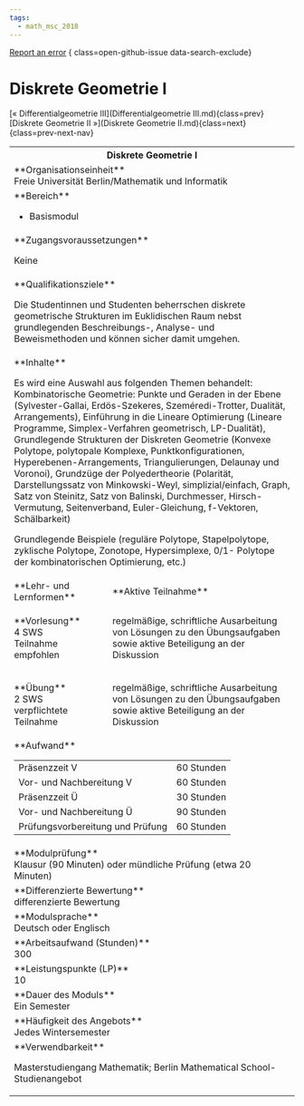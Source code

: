 ```yaml
---
tags:
  - math_msc_2018
---
```

[Report an error](https://github.com/SGSSGene/FUB-SUP/issues/new?title=Error%20in%20%22Diskrete%20Geometrie%20I%22&body=There%20seems%20to%20be%20an%20error%20in%20module%20%22Diskrete%20Geometrie%20I%22%2E%0A%0A%3CDescribe%20here%20a%20slightly%20more%20detailed%20description%20of%20what%20is%20wrong%3E&labels=bug)
{ class=open-github-issue data-search-exclude}

# Diskrete Geometrie I

[« Differentialgeometrie III](Differentialgeometrie III.md){class=prev}
[Diskrete Geometrie II »](Diskrete Geometrie II.md){class=next}
{class=prev-next-nav}

<table markdown id="moduledesc">
<tr markdown class="moduledesc_head"><th colspan="2">Diskrete Geometrie I </th></tr>
<tr markdown><td colspan="2">**Organisationseinheit**   <br>Freie Universität Berlin/Mathematik und Informatik</td></tr>

<tr markdown><td colspan="2">**Bereich**<br>


- Basismodul

</td></tr>

<tr markdown><td colspan="2">**Zugangsvoraussetzungen** <br>

Keine


</td></tr>
<tr markdown><td colspan="2">**Qualifikationsziele**    <br>

Die Studentinnen und Studenten beherrschen diskrete geometrische Strukturen
im Euklidischen Raum nebst grundlegenden Beschreibungs-, Analyse- und
Beweismethoden und können sicher damit umgehen.


</td></tr>
<tr markdown><td colspan="2">**Inhalte**                <br>

Es wird eine Auswahl aus folgenden Themen behandelt: Kombinatorische
Geometrie: Punkte und Geraden in der Ebene (Sylvester-Gallai,
Erdös-Szekeres, Szeméredi-Trotter, Dualität, Arrangements), Einführung in
die Lineare Optimierung (Lineare Programme, Simplex-Verfahren geometrisch,
LP-Dualität), Grundlegende Strukturen der Diskreten Geometrie (Konvexe
Polytope, polytopale Komplexe, Punktkonfigurationen,
Hyperebenen-Arrangements, Triangulierungen, Delaunay und Voronoi), Grundzüge
der Polyedertheorie (Polarität, Darstellungssatz von Minkowski-Weyl,
simplizial/einfach, Graph, Satz von Steinitz, Satz von Balinski,
Durchmesser, Hirsch-Vermutung, Seitenverband, Euler-Gleichung, f-Vektoren,
Schälbarkeit)

Grundlegende Beispiele (reguläre Polytope, Stapelpolytope,
zyklische Polytope, Zonotope, Hypersimplexe, 0/1- Polytope der
kombinatorischen Optimierung, etc.)


</td></tr>

<tr markdown><td>**Lehr- und Lernformen**</td><td>**Aktive Teilnahme**</td></tr>
<tr markdown><td> **Vorlesung** <br>4 SWS <br> Teilnahme empfohlen</td><td>

regelmäßige, schriftliche Ausarbeitung von Lösungen zu den Übungsaufgaben sowie aktive Beteiligung an der Diskussion
</td></tr>
<tr markdown><td> **Übung** <br>2 SWS <br> verpflichtete Teilnahme</td><td>

regelmäßige, schriftliche Ausarbeitung von Lösungen zu den Übungsaufgaben sowie aktive Beteiligung an der Diskussion
</td></tr>
<tr markdown><td colspan="2">**Aufwand**                <br>
<table class="aufwand_table">
<tr><td>Präsenzzeit V</td><td>60 Stunden</td></tr>
<tr><td>Vor- und Nachbereitung V</td><td>60 Stunden</td></tr>
<tr><td>Präsenzzeit Ü</td><td>30 Stunden</td></tr>
<tr><td>Vor- und Nachbereitung Ü</td><td>90 Stunden</td></tr>
<tr><td>Prüfungsvorbereitung und Prüfung</td><td>60 Stunden</td></tr>
</table>

</td></tr>
<tr markdown><td colspan="2">**Modulprüfung**             <br>Klausur (90 Minuten) oder mündliche Prüfung (etwa 20 Minuten)


</td></tr>
<tr markdown><td colspan="2">**Differenzierte Bewertung** <br>differenzierte Bewertung

</td></tr>
<tr markdown><td colspan="2">**Modulsprache**             <br>Deutsch oder Englisch</td></tr>
<tr markdown><td colspan="2">**Arbeitsaufwand (Stunden)** <br>300</td></tr>
<tr markdown><td colspan="2">**Leistungspunkte (LP)**     <br>10</td></tr>
<tr markdown><td colspan="2">**Dauer des Moduls**         <br>Ein Semester</td></tr>
<tr markdown><td colspan="2">**Häufigkeit des Angebots**  <br>Jedes Wintersemester</td></tr>
<tr markdown><td colspan="2">**Verwendbarkeit**           <br>

Masterstudiengang Mathematik; Berlin Mathematical School-Studienangebot


</td></tr>


</table>
